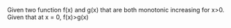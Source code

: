 Given two function f(x) and g(x) that are both monotonic increasing for x>0.
Given that at x = 0, f(x)>g(x)


